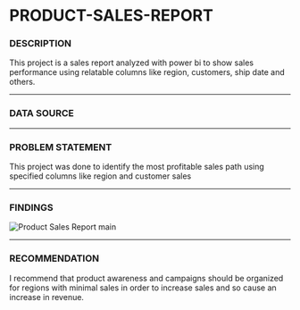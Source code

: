 # PRODUCT-SALES-REPORT

### DESCRIPTION

This project is a sales report analyzed with power bi to show sales performance using relatable columns like region, customers, ship date and others.

-------------------

### DATA SOURCE 


-------------------

### PROBLEM STATEMENT

This project was done to identify the most profitable sales path using specified columns like region and customer sales

-------------------

### FINDINGS

![Product Sales Report main](https://user-images.githubusercontent.com/110602626/202432633-c86f6952-5452-4811-baeb-e7048da39217.png)

-------------------

### RECOMMENDATION

I recommend that product awareness and campaigns should be organized for regions with minimal sales in order to increase sales and so cause an increase in revenue.

